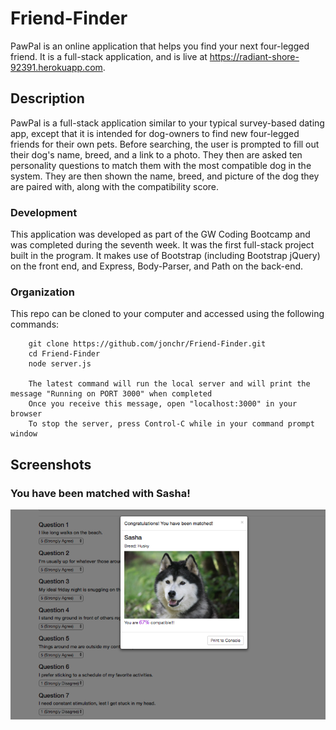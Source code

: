 # Friend-Finder
PawPal is an online application that helps you find your next four-legged friend. It is a full-stack application, and is live at https://radiant-shore-92391.herokuapp.com.

## Description

PawPal is a full-stack application similar to your typical survey-based dating app, except that it is intended for dog-owners to find new four-legged friends for their own pets. Before searching, the user is prompted to fill out their dog's name, breed, and a link to a photo. They then are asked ten personality questions to match them with the most compatible dog in the system. They are then shown the name, breed, and picture of the dog they are paired with, along with the compatibility score.

### Development

This application was developed as part of the GW Coding Bootcamp and was completed during the seventh week. It was the first full-stack project built in the program. It makes use of Bootstrap (including Bootstrap jQuery) on the front end, and Express, Body-Parser, and Path on the back-end.

### Organization

This repo can be cloned to your computer and accessed using the following commands:

		git clone https://github.com/jonchr/Friend-Finder.git
		cd Friend-Finder
		node server.js

		The latest command will run the local server and will print the message "Running on PORT 3000" when completed
		Once you receive this message, open "localhost:3000" in your browser
		To stop the server, press Control-C while in your command prompt window

## Screenshots
### You have been matched with Sasha!
![Main Page](pawpal.png)